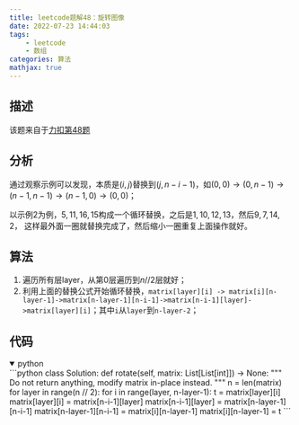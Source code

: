 ```yaml
---
title: leetcode题解48：旋转图像
date: 2022-07-23 14:44:03
tags:
    - leetcode
    - 数组
categories: 算法
mathjax: true
---
```


## 描述

该题来自于[力扣第48题](https://leetcode.cn/problems/rotate-image/)
<!--more-->

## 分析

通过观察示例可以发现，本质是$(i,j)$替换到$(j, n-i-1)$，如$(0,0)\rightarrow(0,n-1) \rightarrow (n-1, n-1) \rightarrow (n-1, 0) \rightarrow(0, 0)$；

以示例2为例，$5,11,16,15$构成一个循环替换，之后是$1,10,12,13$，然后$9, 7, 14, 2$， 这样最外面一圈就替换完成了，然后缩小一圈重复上面操作就好。

## 算法
1. 遍历所有层layer，从第0层遍历到$n // 2$层就好；
2. 利用上面的替换公式开始循环替换，`matrix[layer][i] -> matrix[i][n-layer-1]->matrix[n-layer-1][n-i-1]->matrix[n-i-1][layer]->matrix[layer][i]`；其中`i`从`layer`到`n-layer-2`；

## 代码
<details open>
<summary>python</summary>
```python
class Solution:
    def rotate(self, matrix: List[List[int]]) -> None:
        """
        Do not return anything, modify matrix in-place instead.
        """
        n = len(matrix)
        for layer in range(n // 2):
            for i in range(layer, n-layer-1):
                t = matrix[layer][i]
                matrix[layer][i] = matrix[n-i-1][layer]
                matrix[n-i-1][layer] = matrix[n-layer-1][n-i-1]
                matrix[n-layer-1][n-i-1] = matrix[i][n-layer-1]
                matrix[i][n-layer-1] = t
```

